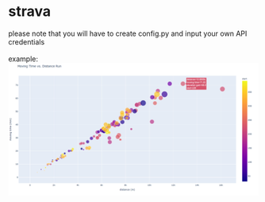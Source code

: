 # strava

please note that you will have to create config.py and input your own API credentials
<br />
<br />
example:
![Example Plot](demo.png)
